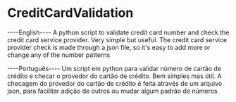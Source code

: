# CreditCardValidation
----English----
A python script to validate credit card number and check the credit card service provider. Very simple but useful. The credit card service provider check is made through a json file, so it's easy to add more or change any of the number patterns

----Português----
Um script em python para validar número de cartão de crédito e checar o provedor do cartão de crédito. Bem simples mas útil. A checagem do provedor do cartão de crédito é feita através de um arquivo json, para facilitar adição de outros ou mudar algum padrão de números
